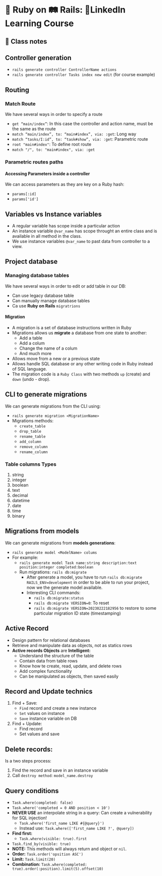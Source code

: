 # 💎 Ruby on 🛤️ Rails: 🚀LinkedIn Learning Course
## 📝 Class notes

## Controller generation

- `rails generate controller ControllerName actions`
- `rails generate controller Tasks index new edit` (for course example)

## Routing
### Match Route

We have several ways in order to specify a route

- `get “main/index”`: In this case the controller and action name, must be the same as the route
- `match “main/index”, to: “main#index”, via: :get`: Long way
- `match “tasks/I:id”, to: “task#show”, via: :get`: Parametric route
- `root "main#index"`: To define root route
- `match "/", to: "main#index", via: :get`

### Parametric routes paths
#### Accessing Parameters inside a controller
We can access parameters as they are key on a Ruby hash:
- `params[:id]`
- `params['id']`

## Variables vs Instance variables
- A regular variable has scope inside a particular action
- An instance variable `@var_name` has scope throught an entire class and is available in all method in the class.
- We use instance variables `@var_name` to past data from controller to a view.

## Project database
### Managing database tables
We have several ways in order to edit or add table in our DB:
- Can use legacy database table
- Can manually manage database tables
- Ca use **Ruby on Rails** `migratrions`

#### Migration
- A migration is a set of database instructions written in Ruby
- Migrations allows us **migrate** a database from one state to another:
  - Add a table
  - Add a colum
  - Change the name of a colum
  - And much more
- Allows move from a new or a previous state
- Allows handle SQL database or any other writing code in Ruby instead of SQL language.
- The migration code is a `Ruby Class` with two methods `up` (create) and `down` (undo - drop).

## CLI to generate migrations
We can generate migrations from the CLI using:
- `rails generate migration <MigrationName>`
- Migrations methods:
  - `create_table`
  - `drop_table`
  - `rename_table`
  - `add_column`
  - `remove_column`
  - `rename_column`

### Table columns Types
1. string
2. integer
3. boolean
4. text
5. decimal
6. datetime
7. date
8. time
9. binary

## Migrations from models
We can generate migrations from **models generations**:
- `rails generate model <ModelName> colums`
- For example:
  - `rails generate model Task name:string description:text position:integer completed:boolean`
  - Run migrations: `rails db:migrate`
    - After generate a model, you have to run `rails db:migrate RAILS_ENV=development` in order to be able to run your project, now we the generate model available.
    - Interesting CLI commands:
      - `rails db:migrate:status`
      - `rails db:migrate VERSION=0`: To reset
      - `rails db:migrate VERSION=20230222182956` to restore to some particular migration ID state (timestamping)

## Active Record
- Design pattern for relational databases
- Retrieve and manipulate data as objects, not as statics rows
- **Active records Objects** are **Intelligent:**
  - Understand the structure of the table
  - Contain data from table rows
  - Know how te create, read, update, and delete rows
  - Add complex functionality
  - Can be manipulated as objects, then saved easily

## Record and Update technics
1. Find + Save:
   - `Find` record and create a new instance
   - `Set` values on instance
   - `Save` instance variable on DB
2. Find + Update:
   - Find record
   - Set values and save

## Delete records:
Is a two steps process:
1. Find the record and save in an instance variable
2. Call `destroy method`: `model_name.destroy`

## Query conditions
- `Task.where(completed: false)`
- `Task.where('completed = 0 AND position < 10')`
- **NEVER USE** an interpolate string in a query: Can create a vulnerability for SQL injection!
  - `Task.where('first_name LIKE #{@query}')`
  - Instead use: `Task.where(['first_name LIKE ?', @query])`
- **Find first:**
  - `Task.where(visible: true).first`
- `Task.find_by(visible: true)`
- **NOTE:** This methods will always return and object or `nil`.
- **Order:** `Task.order('opsition ASC')`
- **Limit:** `Task.limit(20)`
- **Combination:** `Task.where(completed: true).order(:position).limit(5).offset(10)`
